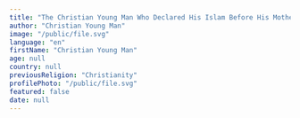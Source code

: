 ```yaml
---
title: "The Christian Young Man Who Declared His Islam Before His Mother on TV"
author: "Christian Young Man"
image: "/public/file.svg"
language: "en"
firstName: "Christian Young Man"
age: null
country: null
previousReligion: "Christianity"
profilePhoto: "/public/file.svg"
featured: false
date: null
---
```


